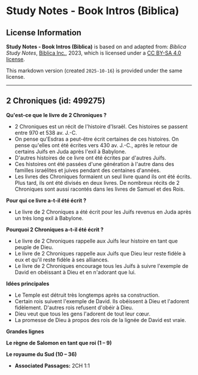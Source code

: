 # Study Notes - Book Intros (Biblica)

## License Information

**Study Notes - Book Intros (Biblica)** is based on and adapted from: _Biblica Study Notes_, [Biblica Inc.](https://www.biblica.com/), 2023, which is licensed under a [CC BY-SA 4.0 license](https://creativecommons.org/licenses/by-sa/4.0/legalcode.en).

This markdown version (created `2025-10-16`) is provided under the same license.



--------------------------------

## 2 Chroniques (id: 499275)

**Qu'est\-ce que le livre de 2 Chroniques ?**

* 2 Chroniques est un récit de l'histoire d'Israël. Ces histoires se passent entre 970 et 538 av. J.\-C.
* On pense qu'Esdras a peut\-être écrit certaines de ces histoires. On pense qu'elles ont été écrites vers 430 av. J.\-C., après le retour de certains Juifs en Juda après l'exil à Babylone.
* D'autres histoires de ce livre ont été écrites par d'autres Juifs.
* Ces histoires ont été passées d'une génération à l'autre dans des familles israélites et juives pendant des centaines d'années.
* Les livres des Chroniques formaient un seul livre quand ils ont été écrits. Plus tard, ils ont été divisés en deux livres. De nombreux récits de 2 Chroniques sont aussi racontés dans les livres de Samuel et des Rois.

**Pour qui ce livre a\-t\-il été écrit ?**

* Le livre de 2 Chroniques a été écrit pour les Juifs revenus en Juda après un très long exil à Babylone.

**Pourquoi 2 Chroniques a\-t\-il été écrit ?**

* Le livre de 2 Chroniques rappelle aux Juifs leur histoire en tant que peuple de Dieu.
* Le livre de 2 Chroniques rappelle aux Juifs que Dieu leur reste fidèle à eux et qu'il reste fidèle à ses alliances.
* Le livre de 2 Chroniques encourage tous les Juifs à suivre l'exemple de David en obéissant à Dieu et en n'adorant que lui.

**Idées principales**

* Le Temple est détruit très longtemps après sa construction.
* Certain rois suivent l'exemple de David. Ils obéissent à Dieu et l'adorent fidèlement. D'autres rois refusent d'obéir à Dieu.
* Dieu veut que tous les gens l'adorent de tout leur cœur.
* La promesse de Dieu à propos des rois de la lignée de David est vraie.

**Grandes lignes**

**Le règne de Salomon en tant que roi (1 – 9\)**

**Le royaume du Sud (10 – 36\)**

* **Associated Passages:** 2CH 1:1

